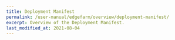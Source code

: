 ```yaml
---
title: Deployment Manifest
permalink: /user-manual/edgefarm/overview/deployment-manifest/
excerpt: Overview of the Deployment Manifest.
last_modified_at: 2021-08-04
---
```

